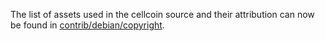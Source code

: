 The list of assets used in the cellcoin source and their attribution can now be found in [contrib/debian/copyright](../contrib/debian/copyright).
